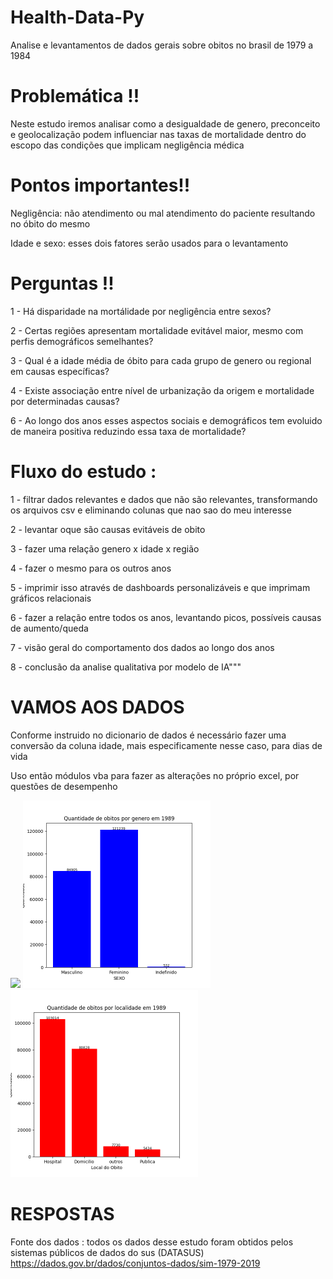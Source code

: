 # Health-Data-Py
Analise e levantamentos de dados gerais sobre obitos no brasil de 1979 a 1984

# Problemática !!
<p>Neste estudo iremos analisar como a desigualdade de genero, preconceito e geolocalização podem influenciar nas taxas de mortalidade dentro do escopo das condições que implicam negligência médica</p>

# Pontos importantes!!
<p>Negligência: não atendimento ou mal atendimento do paciente resultando no óbito do mesmo</p>
<p>Idade e sexo: esses dois fatores serão usados para o levantamento </p>

# Perguntas !!
<p>1 - Há disparidade na mortálidade por negligência entre sexos?</p>
<p>2 - Certas regiões apresentam mortalidade evitável maior, mesmo com perfis demográficos semelhantes?</p>
<p>3 - Qual é a idade média de óbito para cada grupo de genero ou regional em causas específicas?</p>
<p>4 - Existe associação entre nível de urbanização da origem e mortalidade por determinadas causas?</p>
<p>6 - Ao longo dos anos esses aspectos sociais e demográficos tem evoluido de maneira positiva reduzindo essa taxa de mortalidade?</p>

# Fluxo do estudo : 

<p>1 - filtrar dados relevantes e dados que não são relevantes, transformando os arquivos csv e eliminando colunas que nao sao do meu interesse</p>
<p>2 - levantar oque são causas evitáveis de obito</p>
<p>3 - fazer uma relação genero x idade x região</p>
<p>4 - fazer o mesmo para os outros anos</p>
<p>5 - imprimir isso através de dashboards personalizáveis e que imprimam gráficos relacionais</p>
<p>6 - fazer a relação entre todos os anos, levantando picos, possíveis causas de aumento/queda</p>
<p>7 - visão geral do comportamento dos dados ao longo dos anos</p>
<p>8 - conclusão da analise qualitativa por modelo de IA"""</p>

<h1>VAMOS AOS DADOS</h1>
<p>Conforme instruido no dicionario de dados é necessário fazer uma conversão da coluna idade, mais especificamente nesse caso, para dias de vida</p>
<p>Uso então módulos vba para fazer as alterações no próprio excel, por questões de desempenho</p>
<img height="300px" src="https://github.com/user-attachments/assets/cce4836a-1178-4686-bfa8-27094a717d7e" />
<img src="https://github.com/allissonsousa/Health-Data-Py/blob/main/resources/SEXO.png?raw=true" height="300px"/><img src="https://github.com/allissonsousa/Health-Data-Py/blob/main/resources/Localidade.png?raw=true" height="300px"/>


<h1>RESPOSTAS</h1>


Fonte dos dados : todos os dados desse estudo foram obtidos pelos sistemas públicos de dados do sus (DATASUS)
https://dados.gov.br/dados/conjuntos-dados/sim-1979-2019
